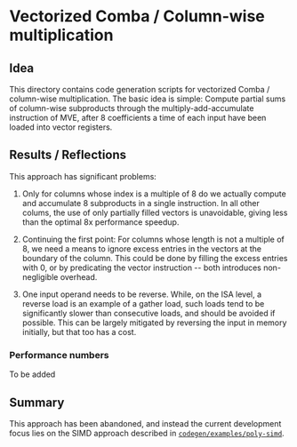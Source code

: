 # Vectorized Comba / Column-wise multiplication

## Idea

This directory contains code generation scripts for vectorized Comba / column-wise multiplication. The basic idea is simple: Compute partial sums of column-wise subproducts through the multiply-add-accumulate instruction of MVE, after 8 coefficients a time of each input have been loaded into vector registers.

## Results / Reflections

This approach has significant problems:

1. Only for columns whose index is a multiple of 8 do we actually compute and accumulate 8 subproducts in a single instruction. In all other colums, the use of only partially filled vectors is unavoidable, giving less than the optimal 8x performance speedup.

2. Continuing the first point: For columns whose length is not a multiple of 8, we need a means to ignore excess entries in the vectors at the boundary of the column. This could be done by filling the excess entries with 0, or by predicating the vector instruction -- both introduces non-negligible overhead.

3. One input operand needs to be reverse. While, on the ISA level, a reverse load is an example of a gather load, such loads tend to be significantly slower than consecutive loads, and should be avoided if possible. This can be largely mitigated by reversing the input in memory initially, but that too has a cost.

### Performance numbers

To be added

## Summary

This approach has been abandoned, and instead the current development focus lies on the SIMD approach described in [`codegen/examples/poly-simd`](../poly-simd).